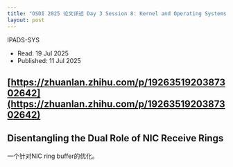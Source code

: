 ```yaml
---
title: "OSDI 2025 论文评述 Day 3 Session 8: Kernel and Operating Systems II"
layout: post
---
```


IPADS-SYS

* Read: 19 Jul 2025
* Published: 11 Jul 2025

[https://zhuanlan.zhihu.com/p/1926351920387302642](https://zhuanlan.zhihu.com/p/1926351920387302642)
---

## Disentangling the Dual Role of NIC Receive Rings

一个针对NIC ring buffer的优化。
